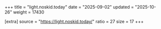 +++
title = "light.noskid.today"
date = "2025-09-02"
updated = "2025-10-26"
weight = 17430

[extra]
source = "https://light.noskid.today/"
ratio = 27
size = 17
+++
